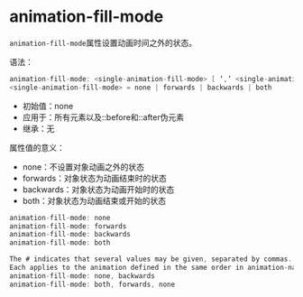 animation-fill-mode
========

`animation-fill-mode`属性设置动画时间之外的状态。

语法：

```c
animation-fill-mode: <single-animation-fill-mode> [ ‘,’ <single-animation-fill-mode> ]*
<single-animation-fill-mode> = none | forwards | backwards | both
```

 - 初始值：none
 - 应用于：所有元素以及::before和::after伪元素
 - 继承：无

属性值的意义：

 - none：不设置对象动画之外的状态
 - forwards：对象状态为动画结束时的状态
 - backwards：对象状态为动画开始时的状态
 - both：对象状态为动画结束或开始的状态

```c
animation-fill-mode: none
animation-fill-mode: forwards
animation-fill-mode: backwards
animation-fill-mode: both

The # indicates that several values may be given, separated by commas.
Each applies to the animation defined in the same order in animation-name.
animation-fill-mode: none, backwards
animation-fill-mode: both, forwards, none
```
